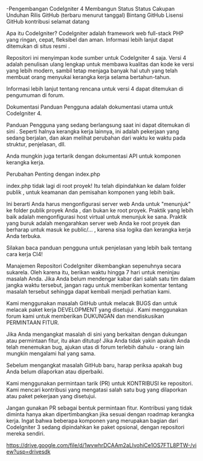 -Pengembangan CodeIgniter 4
Membangun Status Status Cakupan Unduhan Rilis GitHub (terbaru menurut tanggal) Bintang GitHub Lisensi GitHub kontribusi selamat datang

Apa itu CodeIgniter?
CodeIgniter adalah framework web full-stack PHP yang ringan, cepat, fleksibel dan aman. Informasi lebih lanjut dapat ditemukan di situs resmi .

Repositori ini menyimpan kode sumber untuk CodeIgniter 4 saja. Versi 4 adalah penulisan ulang lengkap untuk membawa kualitas dan kode ke versi yang lebih modern, sambil tetap menjaga banyak hal utuh yang telah membuat orang menyukai kerangka kerja selama bertahun-tahun.

Informasi lebih lanjut tentang rencana untuk versi 4 dapat ditemukan di pengumuman di forum.

Dokumentasi
Panduan Pengguna adalah dokumentasi utama untuk CodeIgniter 4.

Panduan Pengguna yang sedang berlangsung saat ini dapat ditemukan di sini . Seperti halnya kerangka kerja lainnya, ini adalah pekerjaan yang sedang berjalan, dan akan melihat perubahan dari waktu ke waktu pada struktur, penjelasan, dll.

Anda mungkin juga tertarik dengan dokumentasi API untuk komponen kerangka kerja.

Perubahan Penting dengan index.php

index.php tidak lagi di root proyek! Itu telah dipindahkan ke dalam folder publik , untuk keamanan dan pemisahan komponen yang lebih baik.

Ini berarti Anda harus mengonfigurasi server web Anda untuk "menunjuk" ke folder publik proyek Anda , dan bukan ke root proyek. Praktik yang lebih baik adalah mengonfigurasi host virtual untuk menunjuk ke sana. Praktik yang buruk adalah mengarahkan server web Anda ke root proyek dan berharap untuk masuk ke public/... , karena sisa logika dan kerangka kerja Anda terbuka.

Silakan baca panduan pengguna untuk penjelasan yang lebih baik tentang cara kerja CI4!

Manajemen Repositori
CodeIgniter dikembangkan sepenuhnya secara sukarela. Oleh karena itu, berikan waktu hingga 7 hari untuk meninjau masalah Anda. Jika Anda belum mendengar kabar dari salah satu tim dalam jangka waktu tersebut, jangan ragu untuk memberikan komentar tentang masalah tersebut sehingga dapat kembali menjadi perhatian kami.

Kami menggunakan masalah GitHub untuk melacak BUGS dan untuk melacak paket kerja DEVELOPMENT yang disetujui . Kami menggunakan forum kami untuk memberikan DUKUNGAN dan mendiskusikan PERMINTAAN FITUR.

Jika Anda mengangkat masalah di sini yang berkaitan dengan dukungan atau permintaan fitur, itu akan ditutup! Jika Anda tidak yakin apakah Anda telah menemukan bug, ajukan utas di forum terlebih dahulu - orang lain mungkin mengalami hal yang sama.

Sebelum mengangkat masalah GitHub baru, harap periksa apakah bug Anda belum dilaporkan atau diperbaiki.

Kami menggunakan permintaan tarik (PR) untuk KONTRIBUSI ke repositori. Kami mencari kontribusi yang mengatasi salah satu bug yang dilaporkan atau paket pekerjaan yang disetujui.

Jangan gunakan PR sebagai bentuk permintaan fitur. Kontribusi yang tidak diminta hanya akan dipertimbangkan jika sesuai dengan roadmap kerangka kerja. Ingat bahwa beberapa komponen yang merupakan bagian dari CodeIgniter 3 sedang dipindahkan ke paket opsional, dengan repositori mereka sendiri.

https://drive.google.com/file/d/1wvwhrDCAAm2aLIvohiCe1OS7FTL8PTW-/view?usp=drivesdk
